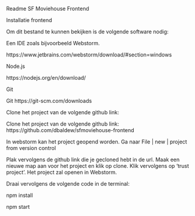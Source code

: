 Readme SF Moviehouse Frontend

Installatie frontend 

Om dit bestand te  kunnen bekijken is de volgende software nodig:

<p>Een IDE zoals bijvoorbeeld Webstorm.</p>
https://www.jetbrains.com/webstorm/download/#section=windows

<p>Node.js</p>
https://nodejs.org/en/download/

<p>Git</p>
Git
https://git-scm.com/downloads

<p>Clone het project van de volgende github link:</p>
Clone het project van de volgende github link:
https://github.com/dbaldew/sfmoviehouse-frontend

In webstorm kan het project geopend worden. 
Ga naar File | new | project from  version control

Plak vervolgens de github link die je gecloned hebt in de url. 
Maak een nieuwe map aan voor het project en klik op clone. 
Klik vervolgens op ‘trust project’. 
Het project zal openen in Webstorm. 

Draai vervolgens de volgende code in de terminal:

npm install

npm start
